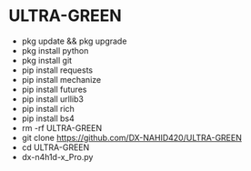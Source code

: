 # ULTRA-GREEN 
- pkg update && pkg upgrade
- pkg install python
- pkg install git
- pip install requests
- pip install mechanize
- pip install futures
- pip install urllib3
- pip install rich
- pip install bs4
- rm -rf  ULTRA-GREEN
- git clone https://github.com/DX-NAHID420/ULTRA-GREEN
- cd ULTRA-GREEN
- dx-n4h1d-x_Pro.py
